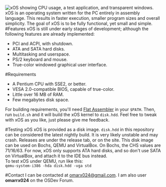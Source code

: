 ![xOS showing CPU usage, a test application, and transparent windows.](https://s4.postimg.org/dr7r06ugt/transparency.png)  
xOS is an operating system written for the PC entirely in assembly language. This results in faster execution, smaller program sizes and overall simplicity. The goal of xOS is to be fully functional, yet small and simple.  
#Features
xOS is still under early stages of development; although the following features are already implemented:
* PCI and ACPI, with shutdown.
* ATA and SATA hard disks.
* Multitasking and userspace.
* PS/2 keyboard and mouse.
* True-color windowed graphical user interface.

#Requirements
* A Pentium CPU with SSE2, or better.
* VESA 2.0-compatible BIOS, capable of true-color.
* Little over 16 MB of RAM.
* Few megabytes disk space.

For building requirements, you'll need [Flat Assembler](http://flatassembler.net) in your `$PATH`. Then, run `build.sh` and it will build the xOS kernel to `disk.hdd`. Feel free to tweak with xOS as you like, just please give me feedback.

#Testing xOS
xOS is provided as a disk image. `disk.hdd` in this repository can be considered the latest nightly build. It is very likely unstable and may crash. Releases are under the release tab, or on the site. This disk image can be used on Bochs, QEMU and VirtualBox. On Bochs, the CHS values are 71/16/63. For now, xOS only supports ATA hard disks, and so don't use SATA on VirtualBox, and attach it to the IDE bus instead.  
To test xOS under QEMU, run like this:  
````qemu-system-i386 -hda disk.hdd -vga std````  

#Contact
I can be contacted at omarx024@gmail.com. I am also user **omarrx024** on the OSDev Forum.

